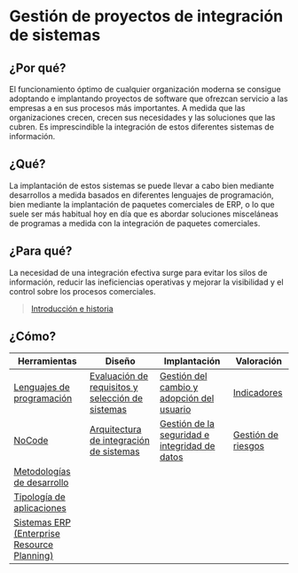 # Gestión de proyectos de integración de sistemas

## ¿Por qué?

El funcionamiento óptimo de cualquier organización moderna se consigue adoptando e implantando proyectos de
software que ofrezcan servicio a las empresas a en sus procesos más importantes. A medida que las organizaciones crecen, crecen sus necesidades y las soluciones que las cubren. Es imprescindible la integración de estos diferentes sistemas de información.

## ¿Qué?

La implantación de estos sistemas se puede llevar a cabo bien mediante desarrollos a medida basados en diferentes lenguajes de programación, bien mediante la implantación de paquetes comerciales de ERP, o lo que suele ser más habitual hoy en día que es abordar soluciones misceláneas de programas a medida con la integración de paquetes comerciales.

## ¿Para qué?

La necesidad de una integración efectiva surge para evitar los silos de información, reducir las ineficiencias operativas y mejorar la visibilidad y el control sobre los procesos comerciales.

> [Introducción e historia](introHistoria.md)

## ¿Cómo?

|Herramientas|Diseño|Implantación|Valoración|
|-|-|-|-|
|[Lenguajes de programación](lenguajesProgramacion.md)|[Evaluación de requisitos y selección de sistemas](requisitos.md)|[Gestión del cambio y adopción del usuario](gestionDelCambio.md)|[Indicadores](indicadores.md)|
|[NoCode](noCode.md)|[Arquitectura de integración de sistemas](arquitectura.md)|[Gestión de la seguridad e integridad de datos](gestionSeguridad.md)|[Gestión de riesgos](riesgos.md)|
|[Metodologías de desarrollo](metodologiasDesarrollo.md)
|[Tipología de aplicaciones](tipologia.md)
|[Sistemas ERP (Enterprise Resource Planning)](erp.md)
